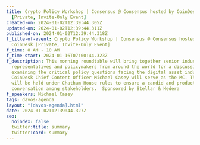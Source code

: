 ```yaml
---
title: Crypto Policy Workshop | Consensus @ Consensus hosted by CoinDesk
  [Private, Invite-Only Event]
created-on: 2024-01-02T12:39:44.305Z
updated-on: 2024-01-02T12:39:44.311Z
published-on: 2024-01-02T12:39:44.318Z
f_title-of-event: Crypto Policy Workshop | Consensus @ Consensus hosted by
  CoinDesk [Private, Invite-Only Event]
f_time: 8 AM - 10 AM
f_time-start: 2024-01-16T07:00:44.323Z
f_description: This morning roundtable will bring together senior industry
  representatives and policymakers from around the world for a discussion
  examining the critical policy questions facing the digital asset industry.
  CoinDesk Chief Content Officer Michael Casey will serve as the MC. The event
  will be held under Chatham House rules to ensure a candid and productive
  conversation among stakeholders.  Sponsored by Stellar & Hedera
f_speakers: Michael Casey
tags: davos-agenda
layout: "[davos-agenda].html"
date: 2024-01-02T12:39:44.327Z
seo:
  noindex: false
  twitter:title: summary
  twitter:card: summary
---
```

